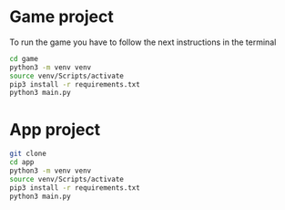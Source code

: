 # Game project

To run the game you have to follow the next instructions in the terminal

``` sh
cd game
python3 -m venv venv
source venv/Scripts/activate
pip3 install -r requirements.txt
python3 main.py
```

# App project

```sh
git clone
cd app
python3 -m venv venv
source venv/Scripts/activate
pip3 install -r requirements.txt
python3 main.py
```